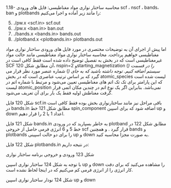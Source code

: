 
1.18- محاسبه ساختار نواری مواد مغناطیسی:
فایل های ورودی scf  ، nscf  ، bands، ban و plotbands را مانند زیر آماده و اجرا می‌کنیم:

5. ./pw.x <scf.in> scf.out
6. ./pw.x <ban.in> ban.out
7. ./bands.x <bands.in> bands.out
8. ./plotband.x <plotbands.in> plotbands.out

اما پیش از اجرای آن به توضیحات مختصری در مورد فایل های ورودی ساختار نواری مواد مغناطیسی خواهیم پرداخت.
محاسبه ساختار نواری مواد مغناطیسی مانند حالت مواد غیرمغناطیسی است که در بخش به تفصیل توضیح داده شده است فقط کافی است در SCF آن مطابق شکل 120،  nspin=2 وstarting_magnetization (*) را در قسمت سیستم اضافه کنیم. توجه داشته باشید که به جای (*) شماره عنصر مورد نظر قرار می گیرد که بر اساس ترتیب عناصری است که در بخش atomic_species لیست شده است که این پارامتر برای تک تک اتم های مغناطیسی تعیین می‌شود و مرتبط با شماره اتم در لیست atomic_position نمی‌باشد. بنابراین اگر یک نوع اتم در چندین مکان اتمی قرار گرفت مغناطش اولیه فقط یک بار برای آن تعریف می‌شود.   

شکل 120 فایل scf.in 
باقی مراحل نیز مانند ساختارنواری بخش بوده فقط کافی است در bands.in مطابق شکل 121 خط spin_component اضافه شود که برای اسپین up و down اعداد 1 یا 2 را قرار دهیم.


شکل 121 فایل bands.in
به خاطر بسپارید که در ورودی plotband  مطابق شکل 122 در خط 5 و 6 انرژی فرمی حاصل از خروجی scf قرار گیرد . و همچنین bands  و plotbands را برای دو حالت اسپینی up و down به صورت مجزا محاسبه کنید.


شکل 122 فایل plotbands.in
در نتیجه داریم:


شکل 123 ورودی و خروجی برنامه ساختار نواری


با توجه به شکل 124 ساختار نواری اسپین up و down را مشاهده می‌کنید که برای دقت کار انرژی را از انرژی فرمی کم می‌کنیم که در اینجا لحاظ نشده است.

شکل 124 نودار ساختار نواری اسپین up و down
